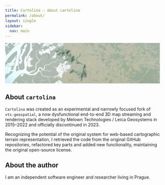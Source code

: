 ```yaml
---
title: Cartolina — about cartolina
permalink: /about/
layout: single
sidebar:
  nav: main 
---
```


![water](/assets/images/water-speculars-narrow.jpg)

## About `cartolina`

`Cartolina` was created as an experimental and narrowly focused fork of 
`vts-geospatial`, a now dysfunctional end-to-end 3D map streaming and rendering 
stack developed by Melown Technologies / Leica Geosystems in 2015–2022 and 
officially discontinued in 2023.

Recognizing the potential of the original system for web-based cartographic 
terrain representaiton, I retrieved the code from the original GitHub repositories, 
refactored key parts and added new functionality, maintaining the original 
open-source license.   


## About the author

I am an independent software engineer and researcher living in Prague.


